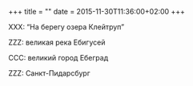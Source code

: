 +++
title = ""
date = 2015-11-30T11:36:00+02:00
+++

XXX: “На берегу озера Клейтруп”


ZZZ: великая река Ебигусей


CCC: великий город Ебеград


ZZZ: Санкт-Пидарсбург



